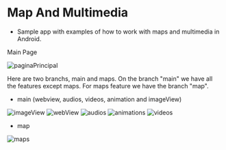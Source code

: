 ﻿# Map And Multimedia

- Sample app with examples of how to work with maps and multimedia in Android.

Main Page

![paginaPrincipal](https://user-images.githubusercontent.com/9452793/186216475-6d2bf26c-4851-43e0-be38-2a57469d1b04.png)

Here are two branchs, main and maps. On the branch "main" we have all the features except maps. For maps feature we have the branch "map".

- main (webview, audios, videos, animation and imageView)

![imageView](https://user-images.githubusercontent.com/9452793/186217939-fb82b014-4513-4f91-b7ef-bc040a8fc7dc.png) ![webView](https://user-images.githubusercontent.com/9452793/186217974-32ddfa11-e01e-4883-9247-80fd94645f2e.png) ![audios](https://user-images.githubusercontent.com/9452793/186218017-4d1ec689-4a3c-4e37-8ea8-77d418d48996.png) ![animations](https://user-images.githubusercontent.com/9452793/186218080-8bfd5c30-785d-4327-b54d-7a0ba9dfdadc.png) ![videos](https://user-images.githubusercontent.com/9452793/186218126-4c85c242-4cf7-4810-95f5-3c6ebfc1563a.png)

- map

![maps](https://user-images.githubusercontent.com/9452793/186218673-7d6e39b7-0c9a-4241-98eb-48b8fe65b2ad.png)

